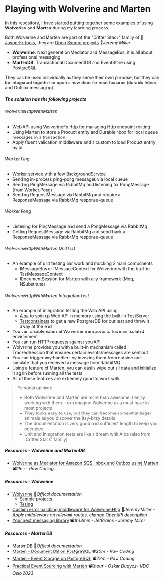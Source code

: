 # Playing with Wolverine and Marten

In this repository, I have started putting together some examples of using **Wolverine** and **Marten** during my learning process.

Both Wolverine and Marten are part of the "Critter Stack" family of 👤[JasperFx tools](https://github.com/JasperFx), they are [Open Source projects](https://jeremydmiller.com/open-source-projects) 📓*Jeremy Miller*.

- **Wolwerine**: Next generation Mediator and MessageBus, it is all about professional messaging
- **MartenDB**: Transactional DocumentDB and EventStore using PostgreSQL

They can be used individually as they serve their own purpose, but they can be integrated together to open a new door for neat features (durable Inbox and Outbox messaging).

##### The solution has the following projects

###### WolverineHttpWithMarten

- Web API using WolverineFx.Http for managing Http endpoint routing
- Using Marten to store a Product entity and DurableInbox for local queue messages in a transaction
- Apply fluent validation middleware and a custom to load Product entity by id

###### Worker.Ping

- Worker service with a few BackgroundService
- Sending in-process ping-pong messages via local queue
- Sending PingMessage via RabbitMq and listening for PongMessage (from Worker.Pong)
- Sending RequestMessage via RabbitMq and require a ResponseMessage via RabbitMq response-queue

###### Worker.Pong

- Listening for PingMessage and send a PongMessage via RabbitMq
- Getting RequestMessage via RabbitMq and send back a ResponseMessage via RabbitMq response-queue

###### WolverineHttpWithMarten.UnitTest

- An example of unit testing our work and mocking 2 main components
  - IMessageBus or IMessageContext for Wolverine with the built-in TestMessageContext
  - IDocumentSession for Marten with any framework (Moq, NSubstitute)

###### WolverineHttpWithMarten.IntegrationTest

- An example of integration testing the Web API using
  - [Alba](https://jasperfx.github.io/alba) to spin up Web API in memory using the built-in TestServer
  - [Testcontainers](https://github.com/19balazs86/PlayingWithTestContainers) to get a new PostgresDB for our test and throw it away at the end
- You can disable external Wolverine transports to have an isolated environment
- You can run HTTP requests against you API
- Wolverine provides you with a built-in mechanism called TrackedSession that ensures certain events/messages are sent out
- You can trigger any handlers by invoking them from outside and simulate that you received a message from RabbitMQ
- Using a feature of Marten, you can easily wipe out all data and initialize it again before running all the tests
- All of these features are extremely good to work with

> Personal opinion:
>
> - Both Wolverine and Marten are more than awesome. I enjoy working with them. I can imagine Wolverine as a must have in most projects
> - They looks easy to use, but they can become somewhat larger animals as you discover the itsy-bitsy details
> - The documentation is very good and sufficient length to keep you occupied
> - Unit and Integration tests are like a dream with Alba (also from 'Critter Stack' family)

##### Resources - Wolwerine and MartenDB

- [Wolverine as Mediator for Amazon SQS, Inbox and Outbox using Marten](https://youtu.be/YlG3bnJ7yCc) 📽*18m -* *Raw Coding* 

##### Resources - Wolwerine

- [Wolverine](https://wolverine.netlify.app) 📓*Offical documentation*
  - [Sample projects](https://wolverine.netlify.app/guide/samples.html)
  - [Tesing](https://wolverine.netlify.app/guide/testing.html)
- [Custom error handling middleware for Wolverine.Http](https://jeremydmiller.com/2023/06/28/custom-error-handling-middleware-for-wolverine-http) 📓*Jeremy Miller - Apply middleware on relevant routes, change OpenAPI description*
- [Your next messaging library](https://youtu.be/EGwepoGG0CM) 📽️*1h13min - JetBrains - Jeremy Miller*

##### Resources - MartenDB

- [MartenDB](https://martendb.io) 📓*Offical documentation*
- [Marten - Document DB on PostgreSQL](https://youtu.be/lgd_HxGBa-U) 📽️*20m - Raw Coding*
- [Marten - Event Storage on PostgreSQL](https://youtu.be/z0DLQ6MDH5A) 📽️*22m - Raw Coding*
- [Practical Event Sourcing with Marten](https://youtu.be/jnDchr5eabI) 📽️*1hour - Oskar Dudycz- NDC Oslo 2023*